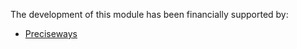 The development of this module has been financially supported by:

- [Preciseways](https://www.linkedin.com/company/preciseways-private-limited/)
